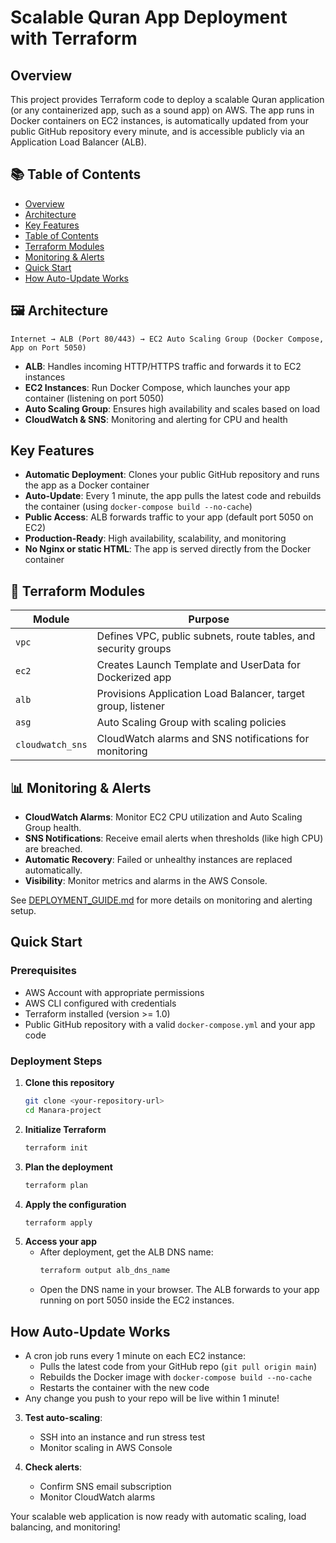 # Scalable Quran App Deployment with Terraform

## Overview
This project provides Terraform code to deploy a scalable Quran application (or any containerized app, such as a sound app) on AWS. The app runs in Docker containers on EC2 instances, is automatically updated from your public GitHub repository every minute, and is accessible publicly via an Application Load Balancer (ALB).

## 📚 Table of Contents
- [Overview](#overview)
- [Architecture](#architecture)
- [Key Features](#key-features)
- [Table of Contents](#table-of-contents)
- [Terraform Modules](#terraform-modules)
- [Monitoring & Alerts](#monitoring--alerts)
- [Quick Start](#quick-start)
- [How Auto-Update Works](#how-auto-update-works)

## 🖼 Architecture
```
Internet → ALB (Port 80/443) → EC2 Auto Scaling Group (Docker Compose, App on Port 5050)
```
- **ALB**: Handles incoming HTTP/HTTPS traffic and forwards it to EC2 instances
- **EC2 Instances**: Run Docker Compose, which launches your app container (listening on port 5050)
- **Auto Scaling Group**: Ensures high availability and scales based on load
- **CloudWatch & SNS**: Monitoring and alerting for CPU and health

## Key Features
- **Automatic Deployment**: Clones your public GitHub repository and runs the app as a Docker container
- **Auto-Update**: Every 1 minute, the app pulls the latest code and rebuilds the container (using `docker-compose build --no-cache`)
- **Public Access**: ALB forwards traffic to your app (default port 5050 on EC2)
- **Production-Ready**: High availability, scalability, and monitoring
- **No Nginx or static HTML**: The app is served directly from the Docker container

## 🧱 Terraform Modules
| Module             | Purpose                                                      |
|--------------------|--------------------------------------------------------------|
| `vpc`              | Defines VPC, public subnets, route tables, and security groups|
| `ec2`              | Creates Launch Template and UserData for Dockerized app      |
| `alb`              | Provisions Application Load Balancer, target group, listener |
| `asg`              | Auto Scaling Group with scaling policies                     |
| `cloudwatch_sns`   | CloudWatch alarms and SNS notifications for monitoring       |

## 📊 Monitoring & Alerts
- **CloudWatch Alarms**: Monitor EC2 CPU utilization and Auto Scaling Group health.
- **SNS Notifications**: Receive email alerts when thresholds (like high CPU) are breached.
- **Automatic Recovery**: Failed or unhealthy instances are replaced automatically.
- **Visibility**: Monitor metrics and alarms in the AWS Console.

See [DEPLOYMENT_GUIDE.md](./DEPLOYMENT_GUIDE.md) for more details on monitoring and alerting setup.

## Quick Start
### Prerequisites
- AWS Account with appropriate permissions
- AWS CLI configured with credentials
- Terraform installed (version >= 1.0)
- Public GitHub repository with a valid `docker-compose.yml` and your app code

### Deployment Steps
1. **Clone this repository**
   ```bash
   git clone <your-repository-url>
   cd Manara-project
   ```
2. **Initialize Terraform**
   ```bash
   terraform init
   ```
3. **Plan the deployment**
   ```bash
   terraform plan
   ```
4. **Apply the configuration**
   ```bash
   terraform apply
   ```
5. **Access your app**
   - After deployment, get the ALB DNS name:
     ```bash
     terraform output alb_dns_name
     ```
   - Open the DNS name in your browser. The ALB forwards to your app running on port 5050 inside the EC2 instances.

## How Auto-Update Works
- A cron job runs every 1 minute on each EC2 instance:
  - Pulls the latest code from your GitHub repo (`git pull origin main`)
  - Rebuilds the Docker image with `docker-compose build --no-cache`
  - Restarts the container with the new code
- Any change you push to your repo will be live within 1 minute!

3. **Test auto-scaling**:
   - SSH into an instance and run stress test
   - Monitor scaling in AWS Console

4. **Check alerts**:
   - Confirm SNS email subscription
   - Monitor CloudWatch alarms

Your scalable web application is now ready with automatic scaling, load balancing, and monitoring! 
